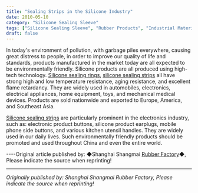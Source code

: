 ```yaml
---
title: "Sealing Strips in the Silicone Industry"
date: 2010-05-10
category: "Silicone Sealing Sleeve"
tags: ["Silicone Sealing Sleeve", "Rubber Products", "Industrial Materials"]
draft: false
---
```


In today's environment of pollution, with garbage piles everywhere, causing great distress to people, in order to improve our quality of life and standards, products manufactured in the market today are all expected to be environmentally friendly. Silicone products are all produced using high-tech technology. [Silicone sealing rings](http://www.smpolymer.com/), [silicone sealing strips](http://www.smpolymer.com/guijiaomifengtiao/) all have strong high and low temperature resistance, aging resistance, and excellent flame retardancy. They are widely used in automobiles, electronics, electrical appliances, home equipment, toys, and mechanical medical devices. Products are sold nationwide and exported to Europe, America, and Southeast Asia.

[Silicone sealing strips](http://www.smpolymer.com/guijiaomifengtiao/) are particularly prominent in the electronics industry, such as: electronic product buttons, silicone product earplugs, mobile phone side buttons, and various kitchen utensil handles. They are widely used in our daily lives. Such environmentally friendly products should be promoted and used throughout China and even the entire world.

----Original article published by: ◆Shanghai Shangmai [Rubber Factory](http://www.smpolymer.com/)◆, Please indicate the source when reprinting!

---

*Originally published by: Shanghai Shangmai Rubber Factory, Please indicate the source when reprinting!*